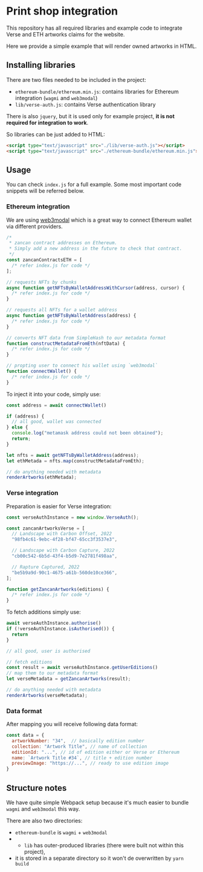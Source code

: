 # Print shop integration

This repository has all required libraries and example code
to integrate Verse and ETH artworks claims for the website.

Here we provide a simple example that will render owned artworks
in HTML.

## Installing libraries

There are two files needed to be included in the project:
- `ethereum-bundle/ethereum.min.js`: contains libraries for
  Ethereum integration (`wagmi` and `web3modal`)
- `lib/verse-auth.js`: contains Verse authentication library

There is also `jquery`, but it is used only for example project,
**it is not required for integration to work**.

So libraries can be just added to HTML:
```html
<script type="text/javascript" src="./lib/verse-auth.js"></script>
<script type="text/javascript" src="./ethereum-bundle/ethereum.min.js"></script>
```

## Usage

You can check `index.js` for a full example. Some most important code
snippets will be referred below.

### Ethereum integration

We are using [web3modal](https://github.com/WalletConnect/web3modal) which is a great way to connect
Ethereum wallet via different providers.

```javascript
/*
 * zancan contract addresses on Ethereum.
 * Simply add a new address in the future to check that contract.
 */
const zancanContractsETH = [
  /* refer index.js for code */
];

// requests NFTs by chunks
async function getNFTsByWalletAddressWithCursor(address, cursor) {
  /* refer index.js for code */
}

// requests all NFTs for a wallet address
async function getNFTsByWalletAddress(address) {
  /* refer index.js for code */
}

// converts NFT data from SimpleHash to our metadata format
function constructMetadataFromEth(nftData) {
  /* refer index.js for code */
}

// propting user to connect his wallet using `web3modal`
function connectWallet() {
  /* refer index.js for code */
}
```

To inject it into your code, simply use:
```javascript
const address = await connectWallet()

if (address) {
  // all good, wallet was connected
} else {
  console.log("metamask address could not been obtained");
  return;
}

let nfts = await getNFTsByWalletAddress(address);
let ethMetada = nfts.map(constructMetadataFromEth);

// do anything needed with metadata
renderArtworks(ethMetada);
```

### Verse integration

Preparation is easier for Verse integration:

```javascript
const verseAuthInstance = new window.VerseAuth();

const zancanArtworksVerse = [
  // Landscape with Carbon Offset, 2022
  "98fb4c61-9ebc-4f28-bf47-65cc3f3537e3",

  // Landscape with Carbon Capture, 2022
  "cb00c542-6b5d-43f4-b5d9-7e2781f498aa",

  // Rapture Captured, 2022
  "be5b9a9d-90c1-4675-a61b-560de10ce366",
];

function getZancanArtworks(editions) {
  /* refer index.js for code */
}
```

To fetch additions simply use:
```javascript
await verseAuthInstance.authorise()
if (!verseAuthInstance.isAuthorised()) {
  return
}

// all good, user is authorised

// fetch editions
const result = await verseAuthInstance.getUserEditions()
// map them to our metadata format
let verseMetadata = getZancanArtworks(result);

// do anything needed with metadata
renderArtworks(verseMetadata);
```

### Data format

After mapping you will receive following data format:
```javascript
const data = {
  artworkNumber: "34",  // basically edition number
  collection: "Artwork Title", // name of collection
  editionId: "...", // id of edition either or Verse or Ethereum
  name: `Artwork Title #34`, // title + edition number
  previewImage: "https://...", // ready to use edition image
}
```

## Structure notes

We have quite simple Webpack setup because it's much easier
to bundle `wagmi` and `web3modal` this way.

There are also two directories:
- `ethereum-bundle` is `wagmi` + `web3modal`
- - `lib` has outer-produced libraries (there were built not within this project),
- it is stored in a separate directory so it won't de overwritten by `yarn build`
